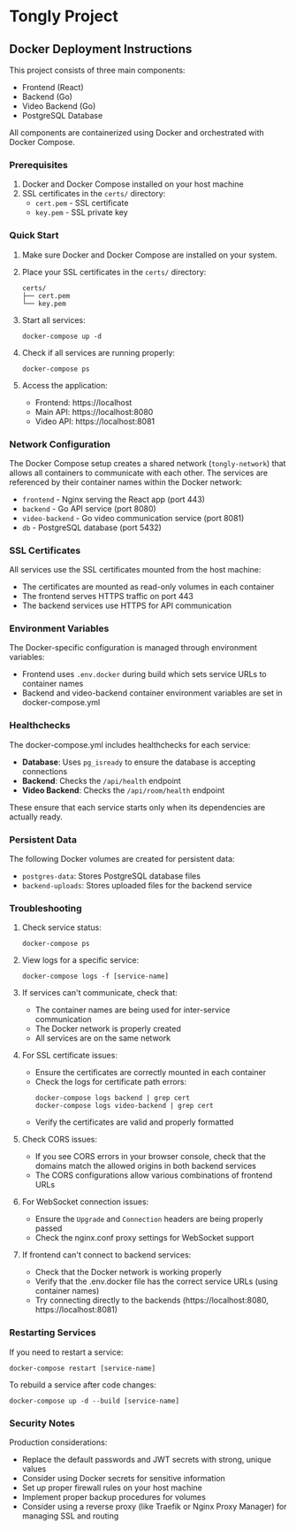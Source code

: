 # Tongly Project

## Docker Deployment Instructions

This project consists of three main components:
- Frontend (React)
- Backend (Go)
- Video Backend (Go)
- PostgreSQL Database

All components are containerized using Docker and orchestrated with Docker Compose.

### Prerequisites

1. Docker and Docker Compose installed on your host machine
2. SSL certificates in the `certs/` directory:
   - `cert.pem` - SSL certificate
   - `key.pem` - SSL private key

### Quick Start

1. Make sure Docker and Docker Compose are installed on your system.

2. Place your SSL certificates in the `certs/` directory:
   ```
   certs/
   ├── cert.pem
   └── key.pem
   ```

3. Start all services:
   ```
   docker-compose up -d
   ```

4. Check if all services are running properly:
   ```
   docker-compose ps
   ```

5. Access the application:
   - Frontend: https://localhost
   - Main API: https://localhost:8080
   - Video API: https://localhost:8081

### Network Configuration

The Docker Compose setup creates a shared network (`tongly-network`) that allows all containers to communicate with each other. The services are referenced by their container names within the Docker network:

- `frontend` - Nginx serving the React app (port 443)
- `backend` - Go API service (port 8080)
- `video-backend` - Go video communication service (port 8081)
- `db` - PostgreSQL database (port 5432)

### SSL Certificates

All services use the SSL certificates mounted from the host machine:

- The certificates are mounted as read-only volumes in each container
- The frontend serves HTTPS traffic on port 443
- The backend services use HTTPS for API communication

### Environment Variables

The Docker-specific configuration is managed through environment variables:

- Frontend uses `.env.docker` during build which sets service URLs to container names
- Backend and video-backend container environment variables are set in docker-compose.yml

### Healthchecks

The docker-compose.yml includes healthchecks for each service:

- **Database**: Uses `pg_isready` to ensure the database is accepting connections
- **Backend**: Checks the `/api/health` endpoint
- **Video Backend**: Checks the `/api/room/health` endpoint

These ensure that each service starts only when its dependencies are actually ready.

### Persistent Data

The following Docker volumes are created for persistent data:

- `postgres-data`: Stores PostgreSQL database files
- `backend-uploads`: Stores uploaded files for the backend service

### Troubleshooting

1. Check service status:
   ```
   docker-compose ps
   ```

2. View logs for a specific service:
   ```
   docker-compose logs -f [service-name]
   ```

3. If services can't communicate, check that:
   - The container names are being used for inter-service communication
   - The Docker network is properly created
   - All services are on the same network

4. For SSL certificate issues:
   - Ensure the certificates are correctly mounted in each container
   - Check the logs for certificate path errors:
     ```
     docker-compose logs backend | grep cert
     docker-compose logs video-backend | grep cert
     ```
   - Verify the certificates are valid and properly formatted

5. Check CORS issues:
   - If you see CORS errors in your browser console, check that the domains match the allowed origins in both backend services
   - The CORS configurations allow various combinations of frontend URLs

6. For WebSocket connection issues:
   - Ensure the `Upgrade` and `Connection` headers are being properly passed
   - Check the nginx.conf proxy settings for WebSocket support

7. If frontend can't connect to backend services:
   - Check that the Docker network is working properly
   - Verify that the .env.docker file has the correct service URLs (using container names)
   - Try connecting directly to the backends (https://localhost:8080, https://localhost:8081)

### Restarting Services

If you need to restart a service:

```
docker-compose restart [service-name]
```

To rebuild a service after code changes:

```
docker-compose up -d --build [service-name]
```

### Security Notes

Production considerations:
- Replace the default passwords and JWT secrets with strong, unique values
- Consider using Docker secrets for sensitive information
- Set up proper firewall rules on your host machine
- Implement proper backup procedures for volumes
- Consider using a reverse proxy (like Traefik or Nginx Proxy Manager) for managing SSL and routing 